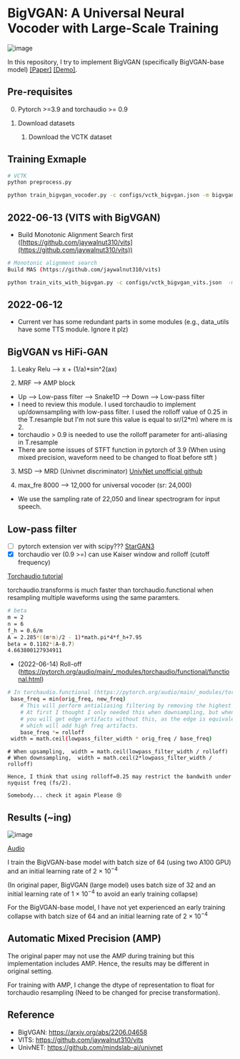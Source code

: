# BigVGAN: A Universal Neural Vocoder with Large-Scale Training
![image](https://user-images.githubusercontent.com/56749640/173193781-0ee419a5-df66-4b94-8585-546167ecceb5.png)


In this repository, I try to implement BigVGAN (specifically BigVGAN-base model) [[Paper]](https://arxiv.org/pdf/2206.04658.pdf) [[Demo]](https://bigvgan-demo.github.io/).

## Pre-requisites
0. Pytorch >=3.9 and torchaudio >= 0.9

0. Download datasets
    1. Download the VCTK dataset
    

## Training Exmaple
```sh
# VCTK
python preprocess.py

python train_bigvgan_vocoder.py -c configs/vctk_bigvgan.json -m bigvgan
```

## 2022-06-13 (VITS with BigVGAN)
- Build Monotonic Alignment Search first ([https://github.com/jaywalnut310/vits](https://github.com/jaywalnut310/vits))
```sh
# Monotonic alignment search
Build MAS (https://github.com/jaywalnut310/vits)

python train_vits_with_bigvgan.py -c configs/vctk_bigvgan_vits.json  -m vits_with_bigvgan
```

## 2022-06-12
- Current ver has some redundant parts in some modules (e.g., data_utils have some TTS module. Ignore it plz)

## BigVGAN vs HiFi-GAN 

1. Leaky Relu --> x + (1/a)*sin^2(ax)

2. MRF --> AMP block 
- Up --> Low-pass filter --> Snake1D --> Down --> Low-pass filter
- I need to review this module. I used torchaudio to implement up/downsampling with low-pass filter. I used the rolloff value of 0.25 in the T.resample but I'm not sure this value is equal to sr/(2*m) where m is 2.
- torchaudio > 0.9 is needed to use the rolloff parameter for anti-aliasing in T.resample
- There are some issues of STFT function in pytorch of 3.9 (When using mixed precision, waveform need to be changed to float before stft ) 

3. MSD --> MRD (Univnet discriminator) [UnivNet unofficial github](https://github.com/mindslab-ai/univnet/blob/9bb2b54838bb6d7ce767131cc7b8b61198bc7558/model/mrd.py#L49)

4. max_fre 8000 --> 12,000 for universal vocoder (sr: 24,000)
- We use the sampling rate of 22,050 and linear spectrogram for input speech.

## Low-pass filter
- [ ] pytorch extension ver with scipy??? [StarGAN3](https://github.com/NVlabs/stylegan3/blob/b1a62b91b18824cf58b533f75f660b073799595d/training/networks_stylegan3.py)
- [X] torchaudio ver (0.9 >=) can use Kaiser window and rolloff (cutoff frequency)

[Torchaudio tutorial](https://tutorials.pytorch.kr/beginner/audio_resampling_tutorial.html)

torchaudio.transforms is much faster than torchaudio.functional when resampling multiple waveforms using the same paramters. 


```sh
# beta 
m = 2
n = 6
f_h = 0.6/m
A = 2.285*((m*n)/2 - 1)*math.pi*4*f_h+7.95
beta = 0.1102*(A-8.7)
4.663800127934911
```

- (2022-06-14) Roll-off (https://pytorch.org/audio/main/_modules/torchaudio/functional/functional.html)
```sh
# In torchaudio.functional (https://pytorch.org/audio/main/_modules/torchaudio/functional/functional.html)
 base_freq = min(orig_freq, new_freq)
    # This will perform antialiasing filtering by removing the highest frequencies.
    # At first I thought I only needed this when downsampling, but when upsampling
    # you will get edge artifacts without this, as the edge is equivalent to zero padding,
    # which will add high freq artifacts.
    base_freq *= rolloff
 width = math.ceil(lowpass_filter_width * orig_freq / base_freq)

```
```
# When upsampling,  width = math.ceil(lowpass_filter_width / rolloff)
# When downsampling,  width = math.ceil(2*lowpass_filter_width / rolloff)

Hence, I think that using rolloff=0.25 may restrict the bandwith under nyquist freq (fs/2).

Somebody... check it again Please 😢
```
## Results (~ing)
![image](https://user-images.githubusercontent.com/56749640/173265977-f77d6e54-f723-4547-a29c-b669b43f47cb.png)

[Audio](https://github.com/sh-lee-prml/BigVGAN/tree/main/audio)

 I train the BigVGAN-base model with batch size of 64 (using two A100 GPU) and an initial learning rate of 2 × 10<sup>−4</sup>

(In original paper, BigVGAN (large model) uses batch size of 32 and an initial learning rate of 1 × 10<sup>−4</sup>
 to avoid an early training collapse)

For the BigVGAN-base model, I have not yet experienced an early training collapse with batch size of 64 and an initial learning rate of 2 × 10<sup>−4</sup>


## Automatic Mixed Precision (AMP)

The original paper may not use the AMP during training but this implementation includes AMP. Hence, the results may be different in original setting.

For training with AMP, I change the dtype of representation to float for torchaudio resampling (Need to be changed for precise transformation).

## Reference
- BigVGAN: https://arxiv.org/abs/2206.04658
- VITS: https://github.com/jaywalnut310/vits
- UnivNET: https://github.com/mindslab-ai/univnet
